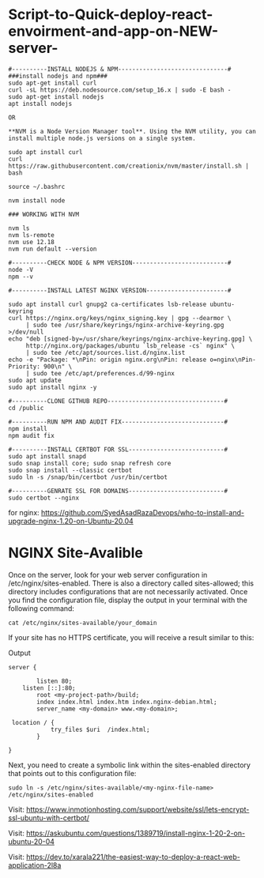 # Script-to-Quick-deploy-react-envoirment-and-app-on-NEW-server-
```
#----------INSTALL NODEJS & NPM-------------------------------#
###install nodejs and npm###
sudo apt-get install curl
curl -sL https://deb.nodesource.com/setup_16.x | sudo -E bash -
sudo apt-get install nodejs
apt install nodejs

OR

**NVM is a Node Version Manager tool**. Using the NVM utility, you can install multiple node.js versions on a single system.

sudo apt install curl 
curl https://raw.githubusercontent.com/creationix/nvm/master/install.sh | bash 

source ~/.bashrc   

nvm install node 

### WORKING WITH NVM

nvm ls 
nvm ls-remote
nvm use 12.18
nvm run default --version

#----------CHECK NODE & NPM VERSION---------------------------#
node -V
npm --v

#----------INSTALL LATEST NGINX VERSION-----------------------#

sudo apt install curl gnupg2 ca-certificates lsb-release ubuntu-keyring
curl https://nginx.org/keys/nginx_signing.key | gpg --dearmor \
     | sudo tee /usr/share/keyrings/nginx-archive-keyring.gpg >/dev/null
echo "deb [signed-by=/usr/share/keyrings/nginx-archive-keyring.gpg] \
     http://nginx.org/packages/ubuntu `lsb_release -cs` nginx" \
     | sudo tee /etc/apt/sources.list.d/nginx.list
echo -e "Package: *\nPin: origin nginx.org\nPin: release o=nginx\nPin-Priority: 900\n" \
     | sudo tee /etc/apt/preferences.d/99-nginx
sudo apt update
sudo apt install nginx -y

#----------CLONE GITHUB REPO---------------------------------#
cd /public	

#----------RUN NPM AND AUDIT FIX-----------------------------#
npm install
npm audit fix

#----------INSTALL CERTBOT FOR SSL---------------------------#
sudo apt install snapd
sudo snap install core; sudo snap refresh core
sudo snap install --classic certbot
sudo ln -s /snap/bin/certbot /usr/bin/certbot

#----------GENRATE SSL FOR DOMAINS---------------------------#
sudo certbot --nginx
```
for nginx: https://github.com/SyedAsadRazaDevops/who-to-install-and-upgrade-nginx-1.20-on-Ubuntu-20.04


# NGINX Site-Avalible
Once on the server, look for your web server configuration in /etc/nginx/sites-enabled. There is also a directory called sites-allowed; this directory includes configurations that are not necessarily activated. Once you find the configuration file, display the output in your terminal with the following command:
```
cat /etc/nginx/sites-available/your_domain
```
If your site has no HTTPS certificate, you will receive a result similar to this:

Output
```
server {
	  
        listen 80;
	listen [::]:80;
        root <my-project-path>/build;
        index index.html index.htm index.nginx-debian.html;
        server_name <my-domain> www.<my-domain>;
       
 location / {
            try_files $uri  /index.html;
        }

}

```
Next, you need to create a symbolic link within the sites-enabled directory that points out to this configuration file:
```
sudo ln -s /etc/nginx/sites-available/<my-nginx-file-name> /etc/nginx/sites-enabled
```

Visit: https://www.inmotionhosting.com/support/website/ssl/lets-encrypt-ssl-ubuntu-with-certbot/

Visit: https://askubuntu.com/questions/1389719/install-nginx-1-20-2-on-ubuntu-20-04

Visit: https://dev.to/xarala221/the-easiest-way-to-deploy-a-react-web-application-2l8a
